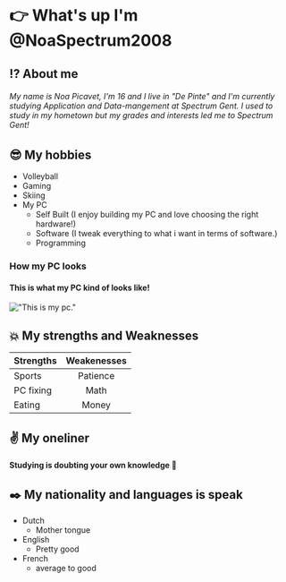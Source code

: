 # :point_right: What's up I'm @NoaSpectrum2008
## :interrobang: About me
###### My name is Noa Picavet, I'm 16 and I live in "De Pinte" and I'm currently studying Application and Data-mangement at Spectrum Gent. I used to study in my hometown but _my grades_ and interests led me to Spectrum Gent!
## :sunglasses: My hobbies
* Volleyball
* Gaming
* Skiing
* My PC
    * Self Built (I enjoy building my PC and love choosing the right hardware!)
    * Software (I tweak everything to what i want in terms of software.)
    * Programming
### How my PC looks
#### This is what my PC kind of looks like!
!["This is my pc."](https://www.gamdias.com/img/case/ATLAS_M1/ATLAS_M1_IMG_KeyFeature3.png )
## :boom: My strengths and Weaknesses 
| Strengths  | Weakenesses |
| -----------|:-----------:|
| Sports     | Patience    |
| PC fixing  | Math        |
| Eating     | Money       |
## :v: My oneliner
#### Studying is doubting your own knowledge :rocket:
## :black_nib: My nationality and languages is speak
* Dutch
    * Mother tongue
* English
    * Pretty good
* French
    * average to good
     
